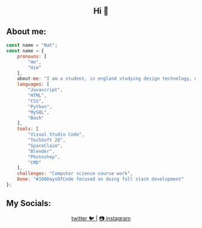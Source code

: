 <div>
<h2 align='center'>Hi 👋</h2>
</div>

About me:
---
<div>
		
```javascript
const name = "Nat";
const name = {
	pronouns: [
		"He", 
		"Him"
	],
	about-me: "I am a student, in england studying design technology, maths and computer science",
	languages: [
		"Javascript", 
		"HTML", 
		"CSS", 
		"Python", 
		"MySQL", 
		"Bash"
	],
	tools: [
		"Visual Studio Code",
		"TechSoft 2D",
		"SpaceClaim",
		"Blender",
		"Photoshop", 
		"CMD"
	],
	challenges: "Computer science course work",
	Done: "#100DaysOfCode focused on doing full stack development"
};
```
My Socials:
---
</div>
<div align='center'>
<a href="https://twitter.com/TheNat__">
	twitter 🐦
</a>
	|
<a href="https://www.instagram.com/thenat.png/">
	📷 instagram 
</a>
	

	
</div>
